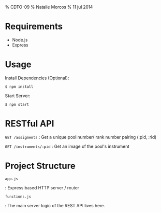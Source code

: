 % CDTO-09
% Natalie Morcos
% 11 jul 2014

Requirements
============

  + Node.js
  + Express 

Usage
=====

Install Dependencies (Optional):

    $ npm install

Start Server:

    $ npm start


RESTful API
===========

`GET /assigments`
 :    Get a unique pool number/ rank number pairing (:pid, :rid)

`GET /instruments/:pid`
 :    Get an image of the pool's instrument


Project Structure
=================

`app.js`

 :    Express based HTTP server / router

`functions.js`

 :    The main server logic of the REST API lives here.


